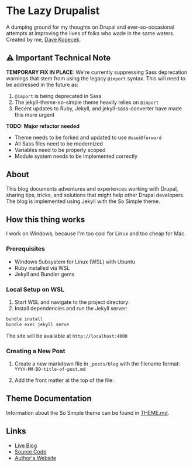 # The Lazy Drupalist

A dumping ground for my thoughts on Drupal and ever-so-occasional attempts at improving the lives of folks who wade in the same waters. Created by me, [Dave Kopecek](https://www.davekopecek.com/).

## ⚠️ Important Technical Note

**TEMPORARY FIX IN PLACE**: We're currently suppressing Sass deprecation warnings that stem from using the legacy `@import` syntax. This will need to be addressed in the future as:

1. `@import` is being deprecated in Sass
2. The jekyll-theme-so-simple theme heavily relies on `@import`
3. Recent updates to Ruby, Jekyll, and jekyll-sass-converter have made this more urgent

**TODO: Major refactor needed**
- Theme needs to be forked and updated to use `@use`/`@forward`
- All Sass files need to be modernized
- Variables need to be properly scoped
- Module system needs to be implemented correctly

## About

This blog documents adventures and experiences working with Drupal, sharing tips, tricks, and solutions that might help other Drupal developers. The blog is implemented using Jekyll with the So Simple theme.

## How this thing works

I work on Windows, because I'm too cool for Linux and too cheap for Mac. 

### Prerequisites
- Windows Subsystem for Linux (WSL) with Ubuntu
- Ruby installed via WSL
- Jekyll and Bundler gems

### Local Setup on WSL

1. Start WSL and navigate to the project directory:
2. Install dependencies and run the Jekyll server:
``` bash
bundle install
bundle exec jekyll serve
```

The site will be available at `http://localhost:4000`

### Creating a New Post

1. Create a new markdown file in `_posts/blog` with the filename format: `YYYY-MM-DD-title-of-post.md`

2. Add the front matter at the top of the file:

## Theme Documentation

Information about the So Simple theme can be found in [THEME.md](THEME.md).

## Links

- [Live Blog](https://github.com/davekopecek/the-lazy-drupalist)
- [Source Code](https://github.com/davekopecek/the-lazy-drupalist)
- [Author's Website](https://www.davekopecek.com/)

